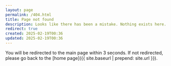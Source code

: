 ```yaml
---
layout: page
permalink: /404.html
title: Page not found
description: Looks like there has been a mistake. Nothing exists here.
redirect: true
created: 2025-02-19T00:36
updated: 2025-02-19T00:36
---
```


You will be redirected to the main page within 3 seconds. If not redirected, please go back to the [home page]({{ site.baseurl | prepend: site.url }}).
